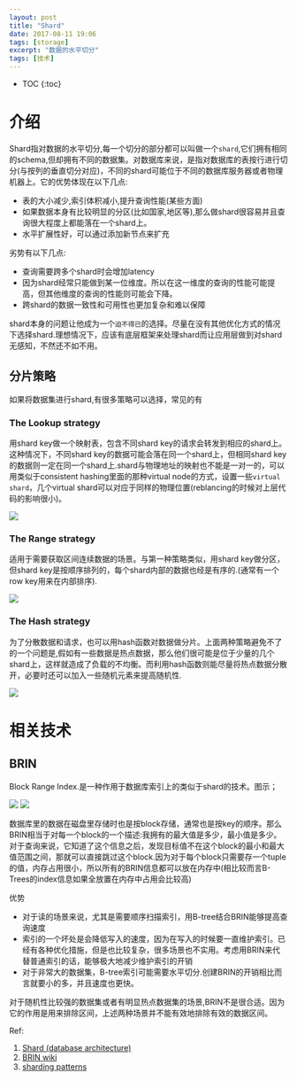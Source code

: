 ```yaml
---
layout: post
title: "Shard"
date: 2017-08-11 19:06
tags: [storage]
excerpt: "数据的水平切分"
tags: [技术]
---
```


* TOC
{:toc}

# 介绍

Shard指对数据的水平切分,每一个切分的部分都可以叫做一个`shard`,它们拥有相同的schema,但却拥有不同的数据集。对数据库来说，是指对数据库的表按行进行切分(与按列的垂直切分对应)，不同的shard可能位于不同的数据库服务器或者物理机器上。它的优势体现在以下几点:

* 表的大小减少,索引体积减小,提升查询性能(某些方面)
* 如果数据本身有比较明显的分区(比如国家,地区等),那么做shard很容易并且查询很大程度上都能落在一个shard上。
* 水平扩展性好，可以通过添加新节点来扩充

劣势有以下几点:

* 查询需要跨多个shard时会增加latency
* 因为shard经常只能做到某一位维度。所以在这一维度的查询的性能可能提高，但其他维度的查询的性能则可能会下降。
* 跨shard的数据一致性和可用性也更加复杂和难以保障

shard本身的问题让他成为一个`迫不得已`的选择。尽量在没有其他优化方式的情况下选择shard.理想情况下，应该有底层框架来处理shard而让应用层做到对shard无感知，不然还不如不用。


## 分片策略
如果将数据集进行shard,有很多策略可以选择，常见的有

### The Lookup strategy
用shard key做一个映射表，包含不同shard key的请求会转发到相应的shard上。这种情况下，不同shard key的数据可能会落在同一个shard上，但相同shard key的数据则一定在同一个shard上.shard与物理地址的映射也不能是一对一的，可以用类似于consistent hashing里面的那种virtual node的方式，设置一些`virtual shard`，几个virtual shard可以对应于同样的物理位置(reblancing的时候对上层代码的影响很小)。

![](https://hangyan.github.io/images/db/sharding-tenant.png)

### The Range strategy
适用于需要获取区间连续数据的场景。与第一种策略类似，用shard key做分区，但shard key是按顺序排列的，每个shard内部的数据也经是有序的.(通常有一个row key用来在内部排序).


![](https://hangyan.github.io/images/db/sharding-sequential-sets.png)


### The Hash strategy
为了分散数据和请求，也可以用hash函数对数据做分片。上面两种策略避免不了的一个问题是,假如有一些数据是热点数据，那么他们很可能是位于少量的几个shard上，这样就造成了负载的不均衡。而利用hash函数则能尽量将热点数据分散开，必要时还可以加入一些随机元素来提高随机性.

![](https://hangyan.github.io/images/db/sharding-data-hash.png)

# 相关技术

## BRIN

Block Range Index.是一种作用于数据库索引上的类似于shard的技术。图示；

![](https://hangyan.github.io/images/db/shard-b-tree.png)
![](https://hangyan.github.io/images/db/shard-brin.png)

数据库里的数据在磁盘里存储时也是按block存储，通常也是按key的顺序。那么BRIN相当于对每一个block的一个描述:我拥有的最大值是多少，最小值是多少。对于查询来说，它知道了这个信息之后，发现目标值不在这个block的最小和最大值范围之间，那就可以直接跳过这个block.因为对于每个block只需要存一个tuple的值，内存占用很小，所以所有的BRIN信息都可以放在内存中(相比较而言B-Trees的index信息如果全放置在内存中占用会比较高)

优势
* 对于读的场景来说，尤其是需要顺序扫描索引，用B-tree结合BRIN能够提高查询速度
* 索引的一个坏处是会降低写入的速度，因为在写入的时候要一直维护索引。已经有各种优化措施，但是也比较复杂，很多场景也不实用。考虑用BRIN来代替普通索引的话，能够极大地减少维护索引的开销
* 对于非常大的数据集，B-tree索引可能需要水平切分.创建BRIN的开销相比而言就要小的多，并且速度也更快。

对于随机性比较强的数据集或者有明显热点数据集的场景,BRIN不是很合适。因为它的作用是用来排除区间，上述两种场景并不能有效地排除有效的数据区间。


Ref:
1. [Shard (database architecture)](https://en.wikipedia.org/wiki/Shard_(database_architecture))
2. [BRIN wiki](https://en.wikipedia.org/wiki/Block_Range_Index)
3. [sharding patterns](https://docs.microsoft.com/en-us/azure/architecture/patterns/sharding)
